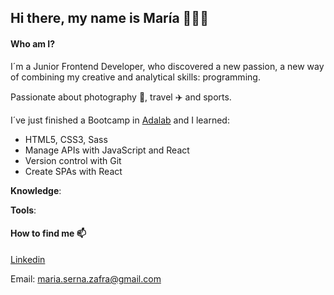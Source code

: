## Hi there, my name is María 👩🏻‍💻

#### Who am I?

I´m a Junior Frontend Developer, who discovered a new passion, a new way of combining my creative and analytical skills: programming. 

Passionate about photography 📸, travel :airplane: and sports.

I´ve just finished a Bootcamp in [Adalab](https://adalab.es/) and I learned:
  * HTML5, CSS3, Sass
  * Manage APIs with JavaScript and React
  * Version control with Git
  * Create SPAs with React

**Knowledge**:

**Tools**:




#### How to find me 📫

[Linkedin](https://www.linkedin.com/in/maria-serna-zafra)

Email: maria.serna.zafra@gmail.com




